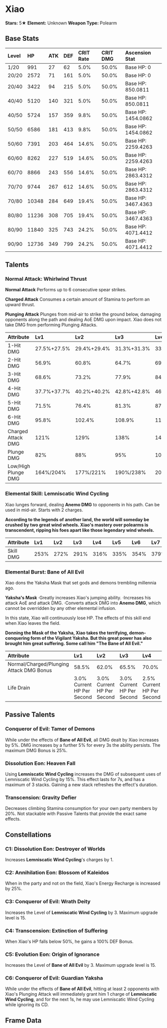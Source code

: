 # Xiao

**Stars:** 5★
**Element:** Unknown
**Weapon Type:** Polearm

## Base Stats

| Level | HP | ATK | DEF | CRIT Rate | CRIT DMG | Ascension Stat |
| :--- | :--- | :--- | :--- | :--- | :--- | :--- |
| 1/20 | 991 | 27 | 62 | 5.0% | 50.0% | Base HP: 0 |
| 20/20 | 2572 | 71 | 161 | 5.0% | 50.0% | Base HP: 0 |
| 20/40 | 3422 | 94 | 215 | 5.0% | 50.0% | Base HP: 850.0811 |
| 40/40 | 5120 | 140 | 321 | 5.0% | 50.0% | Base HP: 850.0811 |
| 40/50 | 5724 | 157 | 359 | 9.8% | 50.0% | Base HP: 1454.0862 |
| 50/50 | 6586 | 181 | 413 | 9.8% | 50.0% | Base HP: 1454.0862 |
| 50/60 | 7391 | 203 | 464 | 14.6% | 50.0% | Base HP: 2259.4263 |
| 60/60 | 8262 | 227 | 519 | 14.6% | 50.0% | Base HP: 2259.4263 |
| 60/70 | 8866 | 243 | 556 | 14.6% | 50.0% | Base HP: 2863.4312 |
| 70/70 | 9744 | 267 | 612 | 14.6% | 50.0% | Base HP: 2863.4312 |
| 70/80 | 10348 | 284 | 649 | 19.4% | 50.0% | Base HP: 3467.4363 |
| 80/80 | 11236 | 308 | 705 | 19.4% | 50.0% | Base HP: 3467.4363 |
| 80/90 | 11840 | 325 | 743 | 24.2% | 50.0% | Base HP: 4071.4412 |
| 90/90 | 12736 | 349 | 799 | 24.2% | 50.0% | Base HP: 4071.4412 |

## Talents

### Normal Attack: Whirlwind Thrust

**Normal Attack**
Performs up to 6 consecutive spear strikes.

**Charged Attack**
Consumes a certain amount of Stamina to perform an upward thrust.

**Plunging Attack**
Plunges from mid-air to strike the ground below, damaging opponents along the path and dealing AoE DMG upon impact.
Xiao does not take DMG from performing Plunging Attacks.

| Attribute | Lv1 | Lv2 | Lv3 | Lv4 | Lv5 | Lv6 | Lv7 | Lv8 | Lv9 | Lv10 | Lv11 | Lv12 | Lv13 | Lv14 | Lv15 |
| :--- | :--- | :--- | :--- | :--- | :--- | :--- | :--- | :--- | :--- | :--- | :--- | :--- | :--- | :--- | :--- |
| 1-Hit DMG | 27.5%+27.5% | 29.4%+29.4% | 31.3%+31.3% | 33.8%+33.8% | 35.7%+35.7% | 37.9%+37.9% | 40.7%+40.7% | 43.5%+43.5% | 46.3%+46.3% | 49.1%+49.1% | 52.0%+52.0% |
| 2-Hit DMG | 56.9% | 60.8% | 64.7% | 69.9% | 73.8% | 78.3% | 84.1% | 89.9% | 95.8% | 101.6% | 107.4% |
| 3-Hit DMG | 68.6% | 73.2% | 77.9% | 84.1% | 88.8% | 94.3% | 101.3% | 108.3% | 115.3% | 122.3% | 129.3% |
| 4-Hit DMG | 37.7%+37.7% | 40.2%+40.2% | 42.8%+42.8% | 46.2%+46.2% | 48.8%+48.8% | 51.8%+51.8% | 55.6%+55.6% | 59.5%+59.5% | 63.3%+63.3% | 67.2%+67.2% | 71.0%+71.0% |
| 5-Hit DMG | 71.5% | 76.4% | 81.3% | 87.8% | 92.7% | 98.4% | 105.7% | 113.0% | 120.3% | 127.6% | 135.0% |
| 6-Hit DMG | 95.8% | 102.4% | 108.9% | 117.6% | 124.1% | 131.8% | 141.6% | 151.4% | 161.2% | 171.0% | 180.8% |
| Charged Attack DMG | 121% | 129% | 138% | 149% | 157% | 166% | 179% | 191% | 204% | 216% | 228% |
| Plunge DMG | 82% | 88% | 95% | 105% | 111% | 119% | 129% | 140% | 150% | 162% | 173% |
| Low/High Plunge DMG | 164%/204% | 177%/221% | 190%/238% | 209%/261% | 223%/278% | 238%/297% | 259%/323% | 280%/349% | 301%/375% | 323%/404% | 346%/433% |

### Elemental Skill: Lemniscatic Wind Cycling

Xiao lunges forward, dealing **Anemo DMG** to opponents in his path.
Can be used in mid-air.
Starts with 2 charges.

**According to the legends of another land, the world will someday be crushed by two great wind wheels. Xiao's mastery over polearms is transcendent, ripping his foes apart like those legendary wind wheels.**

| Attribute | Lv1 | Lv2 | Lv3 | Lv4 | Lv5 | Lv6 | Lv7 | Lv8 | Lv9 | Lv10 | Lv11 | Lv12 | Lv13 | Lv14 | Lv15 |
| :--- | :--- | :--- | :--- | :--- | :--- | :--- | :--- | :--- | :--- | :--- | :--- | :--- | :--- | :--- | :--- |
| Skill DMG | 253% | 272% | 291% | 316% | 335% | 354% | 379% | 404% | 430% | 455% | 480% | 506% | 537% |

### Elemental Burst: Bane of All Evil

Xiao dons the Yaksha Mask that set gods and demons trembling millennia ago.

**Yaksha's Mask**
·Greatly increases Xiao's jumping ability.
·Increases his attack AoE and attack DMG.
·Converts attack DMG into **Anemo DMG**, which cannot be overridden by any other elemental infusion.

In this state, Xiao will continuously lose HP.
The effects of this skill end when Xiao leaves the field.

**Donning the Mask of the Yaksha, Xiao takes the terrifying, demon-conquering form of the Vigilant Yaksha. But this great power has also brought him great suffering. Some call him "The Bane of All Evil."**

| Attribute | Lv1 | Lv2 | Lv3 | Lv4 | Lv5 | Lv6 | Lv7 | Lv8 | Lv9 | Lv10 | Lv11 | Lv12 | Lv13 | Lv14 | Lv15 |
| :--- | :--- | :--- | :--- | :--- | :--- | :--- | :--- | :--- | :--- | :--- | :--- | :--- | :--- | :--- | :--- |
| Normal/Charged/Plunging Attack DMG Bonus | 58.5% | 62.0% | 65.5% | 70.0% | 73.5% | 77.0% | 81.6% | 86.1% | 90.7% | 95.2% | 99.8% | 104.3% | 108.9% |
| Life Drain | 3.0% Current HP Per Second | 3.0% Current HP Per Second | 3.0% Current HP Per Second | 2.5% Current HP Per Second | 2.5% Current HP Per Second | 2.5% Current HP Per Second | 2.0% Current HP Per Second | 2.0% Current HP Per Second | 2.0% Current HP Per Second | 2.0% Current HP Per Second | 2.0% Current HP Per Second | 2.0% Current HP Per Second | 2.0% Current HP Per Second |

## Passive Talents

### Conqueror of Evil: Tamer of Demons

While under the effects of **Bane of All Evil**, all DMG dealt by Xiao increases by 5%. DMG increases by a further 5% for every 3s the ability persists.
The maximum DMG Bonus is 25%.

### Dissolution Eon: Heaven Fall

Using **Lemniscatic Wind Cycling** increases the DMG of subsequent uses of Lemniscatic Wind Cycling by 15%.
This effect lasts for 7s, and has a maximum of 3 stacks. Gaining a new stack refreshes the effect's duration.

### Transcension: Gravity Defier

Decreases climbing Stamina consumption for your own party members by 20%.
Not stackable with Passive Talents that provide the exact same effects.

## Constellations

### C1: Dissolution Eon: Destroyer of Worlds

Increases **Lemniscatic Wind Cycling**'s charges by 1.

### C2: Annihilation Eon: Blossom of Kaleidos

When in the party and not on the field, Xiao's Energy Recharge is increased by 25%.

### C3: Conqueror of Evil: Wrath Deity

Increases the Level of **Lemniscatic Wind Cycling** by 3.
Maximum upgrade level is 15.

### C4: Transcension: Extinction of Suffering

When Xiao's HP falls below 50%, he gains a 100% DEF Bonus.

### C5: Evolution Eon: Origin of Ignorance

Increases the Level of **Bane of All Evil** by 3.
Maximum upgrade level is 15.

### C6: Conqueror of Evil: Guardian Yaksha

While under the effects of **Bane of All Evil**, hitting at least 2 opponents with Xiao's Plunging Attack will immediately grant him 1 charge of **Lemniscatic Wind Cycling**, and for the next 1s, he may use Lemniscatic Wind Cycling while ignoring its CD.

## Frame Data

